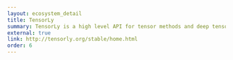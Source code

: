 ```yaml
---
layout: ecosystem_detail
title: TensorLy
summary: TensorLy is a high level API for tensor methods and deep tensorized neural networks in Python that aims to make tensor learning simple.
external: true
link: http://tensorly.org/stable/home.html
order: 6
---
```

